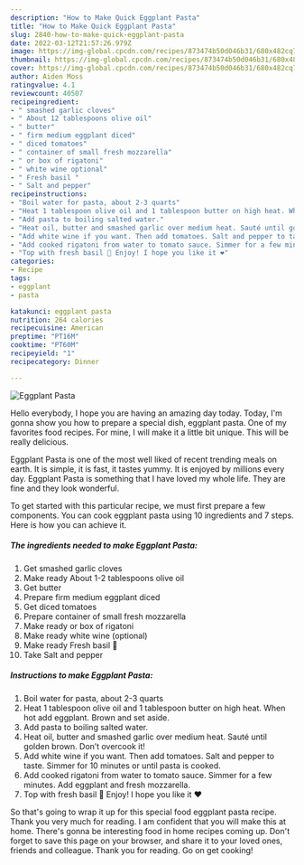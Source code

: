 ```yaml
---
description: "How to Make Quick Eggplant Pasta"
title: "How to Make Quick Eggplant Pasta"
slug: 2840-how-to-make-quick-eggplant-pasta
date: 2022-03-12T21:57:26.979Z
image: https://img-global.cpcdn.com/recipes/873474b50d046b31/680x482cq70/eggplant-pasta-recipe-main-photo.jpg
thumbnail: https://img-global.cpcdn.com/recipes/873474b50d046b31/680x482cq70/eggplant-pasta-recipe-main-photo.jpg
cover: https://img-global.cpcdn.com/recipes/873474b50d046b31/680x482cq70/eggplant-pasta-recipe-main-photo.jpg
author: Aiden Moss
ratingvalue: 4.1
reviewcount: 40507
recipeingredient:
- " smashed garlic cloves"
- " About 12 tablespoons olive oil"
- " butter"
- " firm medium eggplant diced"
- " diced tomatoes"
- " container of small fresh mozzarella"
- " or box of rigatoni"
- " white wine optional"
- " Fresh basil "
- " Salt and pepper"
recipeinstructions:
- "Boil water for pasta, about 2-3 quarts"
- "Heat 1 tablespoon olive oil and 1 tablespoon butter on high heat. When hot add eggplant. Brown and set aside."
- "Add pasta to boiling salted water."
- "Heat oil, butter and smashed garlic over medium heat. Sauté until golden brown. Don’t overcook it!"
- "Add white wine if you want. Then add tomatoes. Salt and pepper to taste. Simmer for 10 minutes or until pasta is cooked."
- "Add cooked rigatoni from water to tomato sauce. Simmer for a few minutes. Add eggplant and fresh mozzarella."
- "Top with fresh basil 🌿 Enjoy! I hope you like it ❤️"
categories:
- Recipe
tags:
- eggplant
- pasta

katakunci: eggplant pasta 
nutrition: 264 calories
recipecuisine: American
preptime: "PT16M"
cooktime: "PT60M"
recipeyield: "1"
recipecategory: Dinner

---
```



![Eggplant Pasta](https://img-global.cpcdn.com/recipes/873474b50d046b31/680x482cq70/eggplant-pasta-recipe-main-photo.jpg)

Hello everybody, I hope you are having an amazing day today. Today, I'm gonna show you how to prepare a special dish, eggplant pasta. One of my favorites food recipes. For mine, I will make it a little bit unique. This will be really delicious.



Eggplant Pasta is one of the most well liked of recent trending meals on earth. It is simple, it is fast, it tastes yummy. It is enjoyed by millions every day. Eggplant Pasta is something that I have loved my whole life. They are fine and they look wonderful.


To get started with this particular recipe, we must first prepare a few components. You can cook eggplant pasta using 10 ingredients and 7 steps. Here is how you can achieve it.

<!--inarticleads1-->

##### The ingredients needed to make Eggplant Pasta:

1. Get  smashed garlic cloves
1. Make ready  About 1-2 tablespoons olive oil
1. Get  butter
1. Prepare  firm medium eggplant diced
1. Get  diced tomatoes
1. Prepare  container of small fresh mozzarella
1. Make ready  or box of rigatoni
1. Make ready  white wine (optional)
1. Make ready  Fresh basil 🌿
1. Take  Salt and pepper




<!--inarticleads2-->

##### Instructions to make Eggplant Pasta:

1. Boil water for pasta, about 2-3 quarts
1. Heat 1 tablespoon olive oil and 1 tablespoon butter on high heat. When hot add eggplant. Brown and set aside.
1. Add pasta to boiling salted water.
1. Heat oil, butter and smashed garlic over medium heat. Sauté until golden brown. Don’t overcook it!
1. Add white wine if you want. Then add tomatoes. Salt and pepper to taste. Simmer for 10 minutes or until pasta is cooked.
1. Add cooked rigatoni from water to tomato sauce. Simmer for a few minutes. Add eggplant and fresh mozzarella.
1. Top with fresh basil 🌿 Enjoy! I hope you like it ❤️




So that's going to wrap it up for this special food eggplant pasta recipe. Thank you very much for reading. I am confident that you will make this at home. There's gonna be interesting food in home recipes coming up. Don't forget to save this page on your browser, and share it to your loved ones, friends and colleague. Thank you for reading. Go on get cooking!
